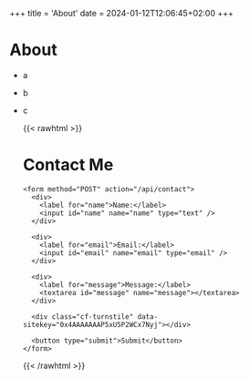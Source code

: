 +++
title = 'About'
date = 2024-01-12T12:06:45+02:00
+++

# About

- a
- b
- c
  <!-- prettier-ignore-start -->

  {{< rawhtml >}}
  <h1>Contact Me</h1>

      <form method="POST" action="/api/contact">
        <div>
          <label for="name">Name:</label>
          <input id="name" name="name" type="text" />
        </div>

        <div>
          <label for="email">Email:</label>
          <input id="email" name="email" type="email" />
        </div>

        <div>
          <label for="message">Message:</label>
          <textarea id="message" name="message"></textarea>
        </div>

        <div class="cf-turnstile" data-sitekey="0x4AAAAAAAP5xU5P2WCx7Nyj"></div>

        <button type="submit">Submit</button>
      </form>

  {{< /rawhtml >}}
  <!-- prettier-ignore-end -->
